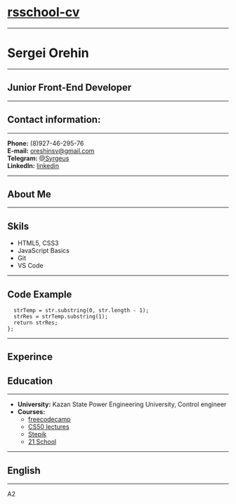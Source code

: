 # [rsschool-cv](https://github.com/Syrgeus/rsschool-cv/cv)

---

# Sergei Orehin

---
## Junior Front-End Developer

---

## Contact information:

---

**Phone:** (8)927-46-295-76<br>
**E-mail:** oreshinsv@gmail.com<br>
**Telegram:** [@Syrgeus](https://t.me/Syrgeus)<br>
**LinkedIn:** [linkedin](www.linkedin.com/in/sergei-oreshin-091432125)<br>

---

## About Me

---
## Skils

* HTML5, CSS3
* JavaScript Basics
* Git
* VS Code

---

## Code Example

```const removeChar = (str) => { 
  strTemp = str.substring(0, str.length - 1);
  strRes = strTemp.substring(1);
  return strRes;
};
```

---

## Experince

## Education

---

* **University:** Kazan State Power Engineering University, Control engineer
* **Courses:**
    * [freecodecamp](https://www.freecodecamp.org/)
    * [CS50 lectures](https://www.youtube.com/channel/UCcabW7890RKJzL968QWEykA)
    * [Stepik](https://stepik.org/)
    * [21 School](https://21-school.ru)

---

## English

---

A2